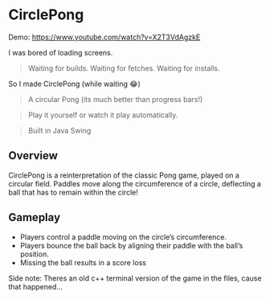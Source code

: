 # CirclePong

Demo: https://www.youtube.com/watch?v=X2T3VdAgzkE

I was bored of loading screens.
> Waiting for builds. Waiting for fetches. Waiting for installs.

So I made CirclePong (while waiting 😂) 

> A circular Pong (its much better than progress bars!)

> Play it yourself or watch it play automatically.

> Built in Java Swing

## Overview

CirclePong is a reinterpretation of the classic Pong game, played on a circular field. Paddles move along the circumference of a circle, deflecting a ball that has to remain within the circle!

## Gameplay

* Players control a paddle moving on the circle’s circumference.
* Players bounce the ball back by aligning their paddle with the ball’s position.
* Missing the ball results in a score loss

Side note: Theres an old c++ terminal version of the game in the files, cause that happened...
